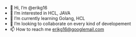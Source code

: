 - 👋 Hi, I’m @erikg16
- 👀 I’m interested in HCL, JAVA
- 🌱 I’m currently learning Golang, HCL
- 💞️ I’m looking to collaborate on every kind of developement
- 📫 How to reach me erikg16@googlemail.com

<!---
erikg16/erikg16 is a ✨ special ✨ repository because its `README.md` (this file) appears on your GitHub profile.
You can click the Preview link to take a look at your changes.
--->
